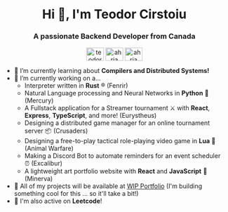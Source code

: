 <h1 align="center">Hi 🦆, I'm Teodor Cirstoiu</h1>
<h3 align="center">A passionate Backend Developer from Canada</h3>

<p align="center">
  <a href="https://linkedin.com/in/teodor-cirstoiu" target="blank"><img align="center" src="https://raw.githubusercontent.com/rahuldkjain/github-profile-readme-generator/master/src/images/icons/Social/linked-in-alt.svg" alt="teodor-cirstoiu" height="30" width="40" /></a>
  <a href="https://www.leetcode.com/ahria" target="blank"><img align="center" src="https://raw.githubusercontent.com/rahuldkjain/github-profile-readme-generator/master/src/images/icons/Social/leet-code.svg" alt="ahria" height="30" width="40" /></a>
  <a href="https://stackoverflow.com/users/28913972/ahria" target="blank"><img align="center" src="https://raw.githubusercontent.com/rahuldkjain/github-profile-readme-generator/master/src/images/icons/Social/stack-overflow.svg" alt="ahria" height="30" width="40" /></a>
</p>

- 🌱 I’m currently learning about **Compilers and Distributed Systems!**
- 🔭 I’m currently working on a...
  - Interpreter written in **Rust** ®️ (Fenrir)
  - Natural Language processing and Neural Networks in **Python** 🐍 (Mercury)
  - A Fullstack application for a Streamer tournament ⚔️ with **React**, **Express**, **TypeScript**, and more! (Eurystheus)
  - Designing a distributed game manager for an online tournament server 📦 (Crusaders)
  - Designing a free-to-play tactical role-playing video game in **Lua** 🫎 (Animal Warfare)
  - Making a Discord Bot to automate reminders for an event scheduler ⏰ (Excalibur)
  - A lightweight art portfolio website with **React** and **JavaScript** 🎨 (Minerva)
- 🎉 All of my projects will be available at [WIP Portfolio](https://github.com/C-Teo) (I'm building something cool for this ... so it'll take a bit!)
- 💛 I'm also active on **Leetcode**!
